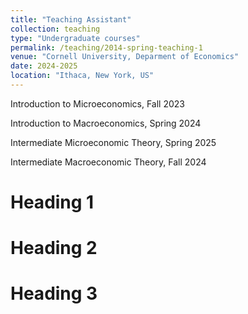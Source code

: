 ```yaml
---
title: "Teaching Assistant"
collection: teaching
type: "Undergraduate courses"
permalink: /teaching/2014-spring-teaching-1
venue: "Cornell University, Deparment of Economics"
date: 2024-2025
location: "Ithaca, New York, US"
---
```


Introduction to Microeconomics, Fall 2023

Introduction to Macroeconomics, Spring 2024

Intermediate Microeconomic Theory, Spring 2025

Intermediate Macroeconomic Theory, Fall 2024

Heading 1
======

Heading 2
======

Heading 3
======
